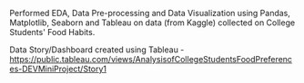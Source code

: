 Performed EDA, Data Pre-processing and Data Visualization using Pandas, Matplotlib, Seaborn and Tableau on data (from Kaggle) collected on College Students' Food Habits.

Data Story/Dashboard created using Tableau - https://public.tableau.com/views/AnalysisofCollegeStudentsFoodPreferences-DEVMiniProject/Story1
